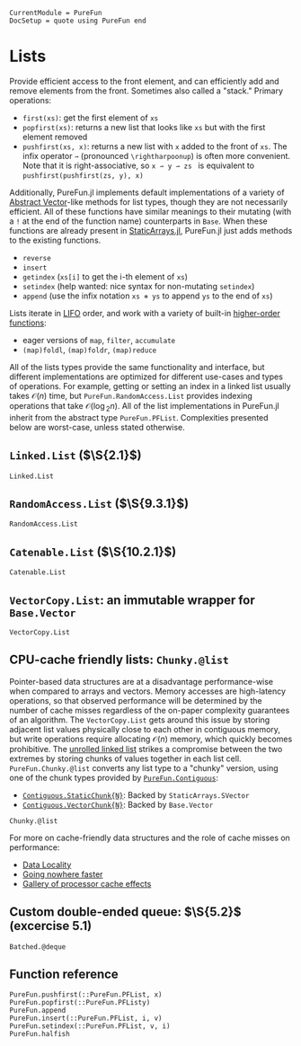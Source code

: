 ```@meta
CurrentModule = PureFun
DocSetup = quote using PureFun end
```
# Lists

Provide efficient access to the front element, and can efficiently add and
remove elements from the front. Sometimes also called a "stack." Primary
operations:

- `first(xs)`: get the first element of `xs`
- `popfirst(xs)`: returns a new list that looks like `xs` but with the first
  element removed
- `pushfirst(xs, x)`: returns a new list with `x` added to the front of `xs`.
  The infix operator `⇀` (pronounced `\rightharpoonup`) is often more
  convenient. Note that it is right-associative, so `x ⇀ y ⇀ zs ` is equivalent
  to `pushfirst(pushfirst(zs, y), x)`


Additionally, PureFun.jl implements default implementations of a variety of
[Abstract
Vector](https://docs.julialang.org/en/v1/base/arrays/#Base.AbstractVector)-like
methods for list types, though they are not necessarily efficient. All of these
functions have similar meanings to their mutating (with a `!` at the end of the
function name) counterparts in `Base`. When these functions are already present
in [StaticArrays.jl](https://juliaarrays.github.io/StaticArrays.jl/stable/),
PureFun.jl just adds methods to the existing functions.

- `reverse`
- `insert`
- `getindex` (`xs[i]` to get the i-th element of `xs`)
- `setindex` (help wanted: nice syntax for non-mutating `setindex`)
- `append` (use the infix notation `xs ⧺ ys` to append `ys` to the end of `xs`)

Lists iterate in
[LIFO](https://en.wikipedia.org/wiki/Stack_(abstract_data_type)) order, and
work with a variety of built-in [higher-order
functions](https://en.wikipedia.org/wiki/Higher-order_function):

- eager versions of `map`, `filter`, `accumulate`
- `(map)foldl`, `(map)foldr`, `(map)reduce`

All of the lists types provide the same functionality and interface, but
different implementations are optimized for different use-cases and types of
operations. For example, getting or setting an index in a linked list usually
takes $\mathcal{O}(n)$ time, but `PureFun.RandomAccess.List` provides indexing
operations that take $\mathcal{O}(\log{_2}n)$. All of the list
implementations in PureFun.jl inherit from the abstract type `PureFun.PFList`.
Complexities presented below are worst-case, unless stated otherwise.

## `Linked.List` ($\S{2.1}$)

```@docs
Linked.List
```


## `RandomAccess.List` ($\S{9.3.1}$)

```@docs
RandomAccess.List
```

## `Catenable.List` ($\S{10.2.1}$)

```@docs
Catenable.List
```

## `VectorCopy.List`: an immutable wrapper for `Base.Vector`

```@docs
VectorCopy.List
```

## CPU-cache friendly lists: `Chunky.@list`

Pointer-based data structures are at a disadvantage performance-wise when
compared to arrays and vectors. Memory accesses are high-latency operations, so
that observed performance will be determined by the number of cache misses
regardless of the on-paper complexity guarantees of an algorithm. The
`VectorCopy.List` gets around this issue by storing adjacent list values
physically close to each other in contiguous memory, but write operations
require allocating $\mathcal{O}(n)$ memory, which quickly becomes prohibitive.
The [unrolled linked list](https://en.wikipedia.org/wiki/Unrolled_linked_list)
strikes a compromise between the two extremes by storing chunks of values
together in each list cell. `PureFun.Chunky.@list` converts any list type to a
"chunky" version, using one of the chunk types provided by
[`PureFun.Contiguous`](@ref):

- [`Contiguous.StaticChunk{N}`](@ref): Backed by `StaticArrays.SVector`
- [`Contiguous.VectorChunk{N}`](@ref): Backed by `Base.Vector`

```@docs
Chunky.@list
```

For more on cache-friendly data structures and the role of cache misses on
performance:

- [Data Locality](https://gameprogrammingpatterns.com/data-locality.html)
- [Going nowhere faster](https://youtu.be/2EWejmkKlxs) 
- [Gallery of processor cache
  effects](http://igoro.com/archive/gallery-of-processor-cache-effects/)

## Custom double-ended queue: $\S{5.2}$ (excercise 5.1)

```@docs
Batched.@deque
```

## Function reference

```@docs
PureFun.pushfirst(::PureFun.PFList, x)
PureFun.popfirst(::PureFun.PFListy)
PureFun.append
PureFun.insert(::PureFun.PFList, i, v)
PureFun.setindex(::PureFun.PFList, v, i)
PureFun.halfish
```

